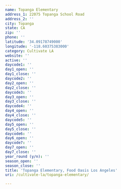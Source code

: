 ```yaml
---
name: Topanga Elementary
address_1: 22075 Topanga School Road
address_2: ''
city: Topanga
state: CA
zip: ''
phone: ''
latitude: '34.09178749000'
longitude: '-118.60375383000'
category: Cultivate LA
website: ''
active: ''
daycode1: ''
day1_open: ''
day1_close: ''
daycode2: ''
day2_open: ''
day2_close: ''
daycode3: ''
day3_open: ''
day3_close: ''
daycode4: ''
day4_open: ''
day4_close: ''
daycode5: ''
day5_open: ''
day5_close: ''
daycode6: ''
day6_open: ''
daycode7: ''
day7_open: ''
day7_close: ''
year_round (y/n): ''
season_open: ''
season_close: ''
title: 'Topanga Elementary, Food Oasis Los Angeles'
uri: /cultivate-la/topanga-elementary/

---
```

